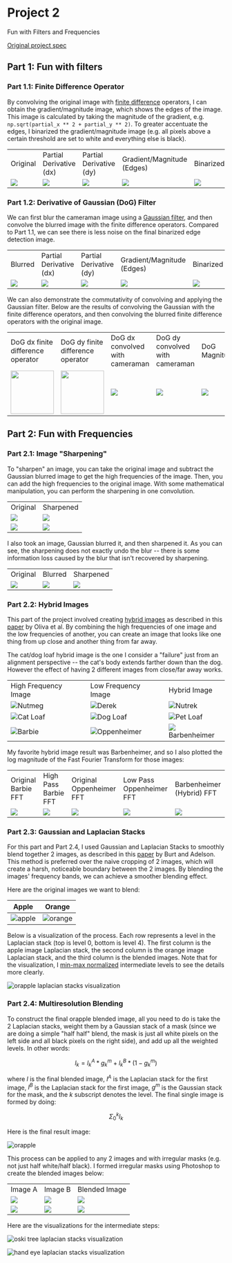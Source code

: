 # Project 2

Fun with Filters and Frequencies

[Original project spec](https://inst.eecs.berkeley.edu/~cs180/fa24/hw/proj2/index.html)

## Part 1: Fun with filters

### Part 1.1: Finite Difference Operator

By convolving the original image with [finite difference](https://en.wikipedia.org/wiki/Finite_difference) operators,
I can obtain the gradient/magnitude image, which shows the edges of the image. This image is calculated by taking the magnitude of the gradient, e.g. `np.sqrt(partial_x ** 2 + partial_y ** 2)`. To greater accentuate the edges,
I binarized the gradient/magnitude image (e.g. all pixels above a certain threshold are set to white and everything
else is black).

<table>
    <tr>
        <td>Original</td>
        <td>Partial Derivative (dx)</td>
        <td>Partial Derivative (dy)</td>
        <td>Gradient/Magnitude (Edges)</td>
        <td>Binarized</td>
    </tr>
    <tr>
        <td><img src="assets/part1/1/cameraman.jpg"></td>
        <td><img src="assets/part1/1/cameraman_dx.jpg"></td>
        <td><img src="assets/part1/1/cameraman_dy.jpg"></td>
        <td><img src="assets/part1/1/cameraman_magnitude.jpg"></td>
        <td><img src="assets/part1/1/cameraman_binarized.jpg"></td>
    </tr>
</table>

### Part 1.2: Derivative of Gaussian (DoG) Filter

We can first blur the cameraman image using a [Gaussian filter](https://en.wikipedia.org/wiki/Gaussian_blur), and then convolve the blurred image with the finite difference operators. Compared to Part 1.1, we can see there is less noise on the final binarized edge detection image.

<table>
    <tr>
        <td>Blurred</td>
        <td>Partial Derivative (dx)</td>
        <td>Partial Derivative (dy)</td>
        <td>Gradient/Magnitude (Edges)</td>
        <td>Binarized</td>
    </tr>
    <tr>
        <td><img src="assets/part1/2/blurred_cameraman.jpg"></td>
        <td><img src="assets/part1/2/blurred_dx.jpg"></td>
        <td><img src="assets/part1/2/blurred_dy.jpg"></td>
        <td><img src="assets/part1/2/blurred_magnitude.jpg"></td>
        <td><img src="assets/part1/2/blurred_binarized.jpg"></td>
    </tr>
</table>

We can also demonstrate the commutativity of convolving and applying the Gaussian filter. Below are the results of convolving the Gaussian with the finite difference operators, and then convolving the blurred finite difference operators with the original image.

<table>
    <tr>
        <td>DoG dx finite difference operator</td>
        <td>DoG dy finite difference operator</td>
        <td>DoG dx convolved with cameraman</td>
        <td>DoG dy convolved with cameraman</td>
        <td>DoG Magnitude</td>
        <td>DoG Binarized</td>
    </tr>
    <tr>
        <td><img src="assets/part1/2/dog_dx.jpg" height="100" width="auto"></td>
        <td><img src="assets/part1/2/dog_dy.jpg" height="100" width="auto"></td>
        <td><img src="assets/part1/2/dog_dx_cameraman.jpg"></td>
        <td><img src="assets/part1/2/dog_dy_cameraman.jpg"></td>
        <td><img src="assets/part1/2/dog_magnitude.jpg"></td>
        <td><img src="assets/part1/2/dog_binarized.jpg"></td>
    </tr>
</table>

## Part 2: Fun with Frequencies

### Part 2.1: Image "Sharpening"

To "sharpen" an image, you can take the original image and subtract the Gaussian blurred image to get the high frequencies of the image. Then, you can add the high frequencies to the original image. With some mathematical manipulation, you can perform the sharpening in one convolution.

<table>
    <tr>
        <td>Original</td>
        <td>Sharpened</td>
    </tr>
    <tr>
        <td><img src="assets/part2/1/taj.jpg"></td>
        <td><img src="assets/part2/1/taj_sharpened.jpg"></td>
    </tr>
    <tr>
        <td><img src="assets/part2/1/landscape.jpg"></td>
        <td><img src="assets/part2/1/landscape_sharpened.jpg"></td>
    </tr>
</table>

I also took an image, Gaussian blurred it, and then sharpened it. As you can see, the sharpening does not exactly undo the blur -- there is some information loss caused by the blur that isn't recovered by sharpening.

<table>
    <tr>
        <td>Original</td>
        <td>Blurred</td>
        <td>Sharpened</td>
    </tr>
    <tr>
        <td><img src="assets/part2/1/canoe.jpg"></td>
        <td><img src="assets/part2/1/canoe_blurred.jpg"></td>
        <td><img src="assets/part2/1/canoe_sharpened.jpg"></td>
    </tr>
</table>

### Part 2.2: Hybrid Images

This part of the project involved creating [hybrid images](https://en.wikipedia.org/wiki/Hybrid_image) as described in this [paper](http://olivalab.mit.edu/publications/OlivaTorralb_Hybrid_Siggraph06.pdf) by Oliva et al. By combining the high frequencies of one image and the low frequencies of another, you can create an image that looks like one thing from up close and another thing from far away.

The cat/dog loaf hybrid image is the one I consider a "failure" just from an alignment perspective -- the cat's body extends farther down than the dog. However the effect of having 2 different images from close/far away works.

<table>
    <tr>
        <td>High Frequency Image</td>
        <td>Low Frequency Image</td>
        <td>Hybrid Image</td>
    </tr>
    <tr>
        <td><img src="assets/part2/2/nutmeg.jpg">Nutmeg</td>
        <td><img src="assets/part2/2/derek.jpg">Derek</td>
        <td><img src="assets/part2/2/derek_nutmeg.jpg">Nutrek</td>
    </tr>
    <tr>
        <td><img src="assets/part2/2/cat_loaf.jpg">Cat Loaf</td>
        <td><img src="assets/part2/2/dog_loaf.jpg">Dog Loaf</td>
        <td><img src="assets/part2/2/cat_dog_loaf.jpg">Pet Loaf</td>
    </tr>
    <tr>
        <td><img src="assets/part2/2/barbie.jpg">Barbie</td>
        <td><img src="assets/part2/2/oppenheimer.jpg">Oppenheimer</td>
        <td><img src="assets/part2/2/barbenheimer.jpg">Barbenheimer</td>
    </tr>
</table>

My favorite hybrid image result was Barbenheimer, and so I also plotted the log magnitude of the Fast Fourier Transform for those images:

<table>
    <tr>
        <td>Original Barbie FFT</td>
        <td>High Pass Barbie FFT</td>
        <td>Original Oppenheimer FFT</td>
        <td>Low Pass Oppenheimer FFT</td>
        <td>Barbenheimer (Hybrid) FFT</td>
    </tr>
    <tr>
        <td><img src="assets/part2/2/barbie_fft.png"></td>
        <td><img src="assets/part2/2/hi_pass_fft.png"></td>
        <td><img src="assets/part2/2/oppenheimer_fft.png"></td>
        <td><img src="assets/part2/2/hi_pass_fft.png"></td>
        <td><img src="assets/part2/2/hybrid_fft.png"></td>
    </tr>
</table>

### Part 2.3: Gaussian and Laplacian Stacks

For this part and Part 2.4, I used Gaussian and Laplacian Stacks to smoothly blend together 2 images, as described in this [paper](https://persci.mit.edu/pub_pdfs/spline83.pdf) by Burt and Adelson. This method is preferred over the naive cropping of 2 images, which will create a harsh, noticeable boundary between the 2 images. By blending the images' frequency bands, we can achieve a smoother blending effect.

Here are the original images we want to blend:

| Apple | Orange |
| --- | --- |
| ![apple](assets/part2/3/apple.jpg) | ![orange](assets/part2/3/orange.jpg) |

Below is a visualization of the process. Each row represents a level in the Laplacian stack (top is level 0, bottom is level 4). The first column is the apple image Laplacian stack, the second column is the orange image Laplacian stack, and the third column is the blended images. Note that for the visualization, I [min-max normalized](https://en.wikipedia.org/wiki/Feature_scaling#Rescaling_(min-max_normalization)) intermediate levels to see the details more clearly.

![orapple laplacian stacks visualization](assets/part2/3/orapple_visualization.png)

### Part 2.4: Multiresolution Blending

To construct the final orapple blended image, all you need to do is take the 2 Laplacian stacks, weight them by a Gaussian stack of a mask (since we are doing a simple "half half" blend, the mask is just all white pixels on the left side and all black pixels on the right side), and add up all the weighted levels. In other words:

$$l_k = l_k^A * g_k^m + l_k^B * (1 - g_k^m)$$

where $l$ is the final blended image, $l^A$ is the Laplacian stack for the first image, $l^B$ is the Laplacian stack for the first image, $g^m$ is the Gaussian stack for the mask, and the $k$ subscript denotes the level. The final single image is formed by doing:

$$\Sigma_{0}^k{l_k}$$

Here is the final result image:

![orapple](assets/part2/4/orapple.jpg)

This process can be applied to any 2 images and with irregular masks (e.g. not just half white/half black). I formed irregular masks using Photoshop to create the blended images below:

<table>
    <tr>
        <td>Image A</td>
        <td>Image B</td>
        <td>Blended Image</td>
    </tr>
    <tr>
        <td><img src="assets/part2/4/oski.jpg"></td>
        <td><img src="assets/part2/4/tree.jpg"></td>
        <td><img src="assets/part2/4/oski_tree.jpg"></td>
    </tr>
    <tr>
        <td><img src="assets/part2/4/hand.jpg"></td>
        <td><img src="assets/part2/4/eye.jpg"></td>
        <td><img src="assets/part2/4/hand_eye.jpg"></td>
    </tr>
</table>

Here are the visualizations for the intermediate steps:

![oski tree laplacian stacks visualization](assets/part2/4/oski_tree_visualization.png)

![hand eye laplacian stacks visualization](assets/part2/4/hand_eye_visualization.png)
